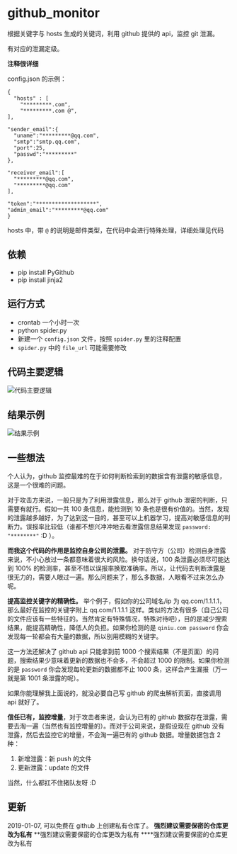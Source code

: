 # github_monitor

根据关键字与 hosts 生成的关键词，利用 github 提供的 api，监控 git 泄漏。

有对应的泄漏定级。

**注释很详细**

config.json 的示例：
```
{
  "hosts" : [
    "*********.com",
    "*********.com @",
],

"sender_email":{
  "uname":"*********@qq.com",
  "smtp":"smtp.qq.com",
  "port":25,
  "passwd":"*********"
},

"receiver_email":[
  "*********@qq.com",
  "*********@qq.com"
],

"token":"*******************",
"admin_email":"*********@qq.com"
}
```

hosts 中，带 `@` 的说明是邮件类型，在代码中会进行特殊处理，详细处理见代码

## 依赖
- pip install PyGithub
- pip install jinja2

## 运行方式
- crontab 一个小时一次
- python spider.py
- 新建一个 `config.json` 文件，按照 `spider.py` 里的注释配置
- `spider.py` 中的 `file_url` 可能需要修改


## 代码主要逻辑
![代码主要逻辑](https://github.com/Macr0phag3/GithubMonitor/raw/master/pics/pic2.jpg)


## 结果示例
![结果示例](https://github.com/Macr0phag3/GithubMonitor/raw/master/pics/pic1.jpg)

## 一些想法
个人认为，github 监控最难的在于如何判断检索到的数据含有泄露的敏感信息，这是一个很难的问题。

对于攻击方来说，一般只是为了利用泄露信息，那么对于 github 泄密的判断，只需要有就行。假如一共 100 条信息，能检测到 10 条也是很有价值的。当然，发现的泄露越多越好，为了达到这一目的，甚至可以上机器学习，提高对敏感信息的判断力。误报率比较低（谁都不想兴冲冲地去看泄露信息结果发现 `password: "********"` :D ）。

**而我这个代码的作用是监控自身公司的泄露。** 对于防守方（公司）检测自身泄露来说，不小心放过一条都意味着很大的风险。换句话说，100 条泄露必须尽可能达到 100% 的检测率，甚至不惜以误报率换取准确率。所以，让代码去判断泄露是很无力的，需要人眼过一遍。那么问题来了，那么多数据，人眼看不过来怎么办呢。

**提高监控关键字的精确性。** 举个例子，假如你的公司域名/ip 为 qq.com/1.1.1.1，那么最好在监控的关键字附上 qq.com/1.1.1.1 这样。类似的方法有很多（自己公司的文件应该有一些特征的。当然肯定有特殊情况，特殊对待吧），目的是减少搜索结果，能提高精确性，降低人的负担。如果你检测的是 `qiniu.com password` 你会发现每一轮都会有大量的数据，所以别用模糊的关键字。

这一方法还解决了 github api 只能拿到前 1000 个搜索结果（不是页面）的问题，搜索结果少意味着更新的数据也不会多，不会超过 1000 的限制。如果你检测的是 `password` 你会发现每轮更新的数据都不止 1000 条，这样会产生漏报（万一就是第 1001 条泄露的呢）。

如果你能理解我上面说的，就没必要自己写 github 的爬虫解析页面，直接调用 api 就好了。

**信任已有，监控增量**，对于攻击者来说，会认为已有的 github 数据存在泄露，需要去淘一遍（当然也有监控增量的）。而对于公司来说，是假设现在 github 没有泄露，然后去监控它的增量，不会淘一遍已有的 github 数据。增量数据包含 2 种：
1. 新增泄露：新 push 的文件
2. 更新泄露：update 的文件

当然，什么都扛不住猪队友呀 :D

## 更新
2019-01-07, 可以免费在 github 上创建私有仓库了。
**强烈建议需要保密的仓库更改为私有**
**强烈建议需要保密的仓库更改为私有
****强烈建议需要保密的仓库更改为私有

